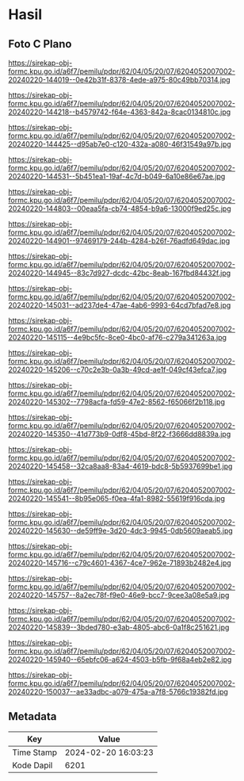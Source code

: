 # Hasil

## Foto C Plano

https://sirekap-obj-formc.kpu.go.id/a6f7/pemilu/pdpr/62/04/05/20/07/6204052007002-20240220-144019--0e42b31f-8378-4ede-a975-80c49bb70314.jpg

https://sirekap-obj-formc.kpu.go.id/a6f7/pemilu/pdpr/62/04/05/20/07/6204052007002-20240220-144218--b4579742-f64e-4363-842a-8cac0134810c.jpg

https://sirekap-obj-formc.kpu.go.id/a6f7/pemilu/pdpr/62/04/05/20/07/6204052007002-20240220-144425--d95ab7e0-c120-432a-a080-46f31549a97b.jpg

https://sirekap-obj-formc.kpu.go.id/a6f7/pemilu/pdpr/62/04/05/20/07/6204052007002-20240220-144531--5b451ea1-19af-4c7d-b049-6a10e86e67ae.jpg

https://sirekap-obj-formc.kpu.go.id/a6f7/pemilu/pdpr/62/04/05/20/07/6204052007002-20240220-144803--00eaa5fa-cb74-4854-b9a6-13000f9ed25c.jpg

https://sirekap-obj-formc.kpu.go.id/a6f7/pemilu/pdpr/62/04/05/20/07/6204052007002-20240220-144901--97469179-244b-4284-b26f-76adfd649dac.jpg

https://sirekap-obj-formc.kpu.go.id/a6f7/pemilu/pdpr/62/04/05/20/07/6204052007002-20240220-144945--83c7d927-dcdc-42bc-8eab-167fbd84432f.jpg

https://sirekap-obj-formc.kpu.go.id/a6f7/pemilu/pdpr/62/04/05/20/07/6204052007002-20240220-145031--ad237de4-47ae-4ab6-9993-64cd7bfad7e8.jpg

https://sirekap-obj-formc.kpu.go.id/a6f7/pemilu/pdpr/62/04/05/20/07/6204052007002-20240220-145115--4e9bc5fc-8ce0-4bc0-af76-c279a341263a.jpg

https://sirekap-obj-formc.kpu.go.id/a6f7/pemilu/pdpr/62/04/05/20/07/6204052007002-20240220-145206--c70c2e3b-0a3b-49cd-ae1f-049cf43efca7.jpg

https://sirekap-obj-formc.kpu.go.id/a6f7/pemilu/pdpr/62/04/05/20/07/6204052007002-20240220-145302--7798acfa-fd59-47e2-8562-f65066f2b118.jpg

https://sirekap-obj-formc.kpu.go.id/a6f7/pemilu/pdpr/62/04/05/20/07/6204052007002-20240220-145350--41d773b9-0df8-45bd-8f22-f3666dd8839a.jpg

https://sirekap-obj-formc.kpu.go.id/a6f7/pemilu/pdpr/62/04/05/20/07/6204052007002-20240220-145458--32ca8aa8-83a4-4619-bdc8-5b5937699be1.jpg

https://sirekap-obj-formc.kpu.go.id/a6f7/pemilu/pdpr/62/04/05/20/07/6204052007002-20240220-145541--8b95e065-f0ea-4fa1-8982-55619f916cda.jpg

https://sirekap-obj-formc.kpu.go.id/a6f7/pemilu/pdpr/62/04/05/20/07/6204052007002-20240220-145630--de59ff9e-3d20-4dc3-9945-0db5609aeab5.jpg

https://sirekap-obj-formc.kpu.go.id/a6f7/pemilu/pdpr/62/04/05/20/07/6204052007002-20240220-145716--c79c4601-4367-4ce7-962e-71893b2482e4.jpg

https://sirekap-obj-formc.kpu.go.id/a6f7/pemilu/pdpr/62/04/05/20/07/6204052007002-20240220-145757--8a2ec78f-f9e0-46e9-bcc7-9cee3a08e5a9.jpg

https://sirekap-obj-formc.kpu.go.id/a6f7/pemilu/pdpr/62/04/05/20/07/6204052007002-20240220-145839--3bded780-e3ab-4805-abc6-0a1f8c251621.jpg

https://sirekap-obj-formc.kpu.go.id/a6f7/pemilu/pdpr/62/04/05/20/07/6204052007002-20240220-145940--65ebfc06-a624-4503-b5fb-9f68a4eb2e82.jpg

https://sirekap-obj-formc.kpu.go.id/a6f7/pemilu/pdpr/62/04/05/20/07/6204052007002-20240220-150037--ae33adbc-a079-475a-a7f8-5766c19382fd.jpg


## Metadata

| Key        | Value               |
| ---------- | ------------------- |
| Time Stamp | 2024-02-20 16:03:23 |
| Kode Dapil | 6201                |



